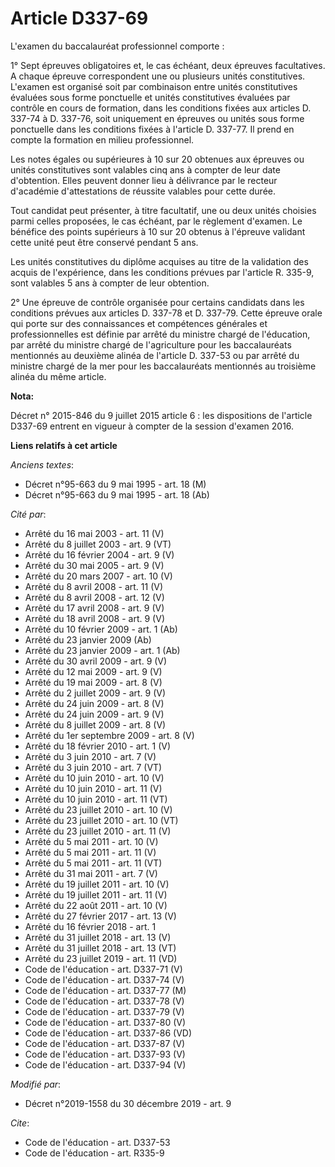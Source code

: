 # Article D337-69

L'examen du baccalauréat professionnel comporte :

1° Sept épreuves obligatoires et, le cas échéant, deux épreuves facultatives. A chaque épreuve correspondent une ou plusieurs
unités constitutives. L'examen est organisé soit par combinaison entre unités constitutives évaluées sous forme ponctuelle et
unités constitutives évaluées par contrôle en cours de formation, dans les conditions fixées aux articles D. 337-74 à D.
337-76, soit uniquement en épreuves ou unités sous forme ponctuelle dans les conditions fixées à l'article D. 337-77. Il
prend en compte la formation en milieu professionnel.

Les notes égales ou supérieures à 10 sur 20 obtenues aux épreuves ou unités constitutives sont valables cinq ans à compter de
leur date d'obtention. Elles peuvent donner lieu à délivrance par le recteur d'académie d'attestations de réussite valables
pour cette durée.

Tout candidat peut présenter, à titre facultatif, une ou deux unités choisies parmi celles proposées, le cas échéant, par le
règlement d'examen. Le bénéfice des points supérieurs à 10 sur 20 obtenus à l'épreuve validant cette unité peut être conservé
pendant 5 ans.

Les unités constitutives du diplôme acquises au titre de la validation des acquis de l'expérience, dans les conditions
prévues par l'article R. 335-9, sont valables 5 ans à compter de leur obtention.

2° Une épreuve de contrôle organisée pour certains candidats dans les conditions prévues aux articles D. 337-78 et D. 337-79.
Cette épreuve orale qui porte sur des connaissances et compétences générales et professionnelles est définie par arrêté du
ministre chargé de l'éducation, par arrêté du ministre chargé de l'agriculture pour les baccalauréats mentionnés au deuxième
alinéa de l'article D. 337-53 ou par arrêté du ministre chargé de la mer pour les baccalauréats mentionnés au troisième
alinéa du même article.

**Nota:**

Décret n° 2015-846 du 9 juillet 2015 article 6 : les dispositions de l'article D337-69 entrent en vigueur à compter de la
session d'examen 2016.

**Liens relatifs à cet article**

_Anciens textes_:

  - Décret n°95-663 du 9 mai 1995 - art. 18 (M)
  - Décret n°95-663 du 9 mai 1995 - art. 18 (Ab)

_Cité par_:

  - Arrêté du 16 mai 2003 - art. 11 (V)
  - Arrêté du 8 juillet 2003 - art. 9 (VT)
  - Arrêté du 16 février 2004 - art. 9 (V)
  - Arrêté du 30 mai 2005 - art. 9 (V)
  - Arrêté du 20 mars 2007 - art. 10 (V)
  - Arrêté du 8 avril 2008 - art. 11 (V)
  - Arrêté du 8 avril 2008 - art. 12 (V)
  - Arrêté du 17 avril 2008 - art. 9 (V)
  - Arrêté du 18 avril 2008 - art. 9 (V)
  - Arrêté du 10 février 2009 - art. 1 (Ab)
  - Arrêté du 23 janvier 2009 (Ab)
  - Arrêté du 23 janvier 2009 - art. 1 (Ab)
  - Arrêté du 30 avril 2009 - art. 9 (V)
  - Arrêté du 12 mai 2009 - art. 9 (V)
  - Arrêté du 19 mai 2009 - art. 8 (V)
  - Arrêté du 2 juillet 2009 - art. 9 (V)
  - Arrêté du 24 juin 2009 - art. 8 (V)
  - Arrêté du 24 juin 2009 - art. 9 (V)
  - Arrêté du 8 juillet 2009 - art. 8 (V)
  - Arrêté du 1er septembre 2009 - art. 8 (V)
  - Arrêté du 18 février 2010 - art. 1 (V)
  - Arrêté du 3 juin 2010 - art. 7 (V)
  - Arrêté du 3 juin 2010 - art. 7 (VT)
  - Arrêté du 10 juin 2010 - art. 10 (V)
  - Arrêté du 10 juin 2010 - art. 11 (V)
  - Arrêté du 10 juin 2010 - art. 11 (VT)
  - Arrêté du 23 juillet 2010 - art. 10 (V)
  - Arrêté du 23 juillet 2010 - art. 10 (VT)
  - Arrêté du 23 juillet 2010 - art. 11 (V)
  - Arrêté du 5 mai 2011 - art. 10 (V)
  - Arrêté du 5 mai 2011 - art. 11 (V)
  - Arrêté du 5 mai 2011 - art. 11 (VT)
  - Arrêté du 31 mai 2011 - art. 7 (V)
  - Arrêté du 19 juillet 2011 - art. 10 (V)
  - Arrêté du 19 juillet 2011 - art. 11 (V)
  - Arrêté du 22 août 2011 - art. 10 (V)
  - Arrêté du 27 février 2017 - art. 13 (V)
  - Arrêté du 16 février 2018 - art. 1
  - Arrêté du 31 juillet 2018 - art. 13 (V)
  - Arrêté du 31 juillet 2018 - art. 13 (VT)
  - Arrêté du 23 juillet 2019 - art. 11 (VD)
  - Code de l'éducation - art. D337-71 (V)
  - Code de l'éducation - art. D337-74 (V)
  - Code de l'éducation - art. D337-77 (M)
  - Code de l'éducation - art. D337-78 (V)
  - Code de l'éducation - art. D337-79 (V)
  - Code de l'éducation - art. D337-80 (V)
  - Code de l'éducation - art. D337-86 (VD)
  - Code de l'éducation - art. D337-87 (V)
  - Code de l'éducation - art. D337-93 (V)
  - Code de l'éducation - art. D337-94 (V)

_Modifié par_:

  - Décret n°2019-1558 du 30 décembre 2019 - art. 9

_Cite_:

  - Code de l'éducation - art. D337-53
  - Code de l'éducation - art. R335-9
